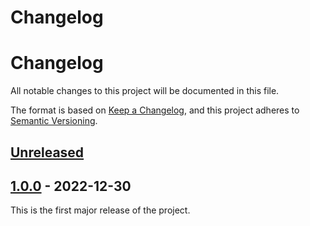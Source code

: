 # Changelog

# Changelog

All notable changes to this project will be documented in this file.

The format is based on [Keep a Changelog](https://keepachangelog.com/en/1.0.0/), and this project adheres to [Semantic Versioning](https://semver.org/spec/v2.0.0.html).

## [Unreleased]

## [1.0.0] - 2022-12-30

This is the first major release of the project.

[Unreleased]: https://github.com/makeops-tools/detect-operating-system/compare/v1.0.0...main
[1.0.0]: https://github.com/makeops-tools/detect-operating-system/tree/v1.0.0
